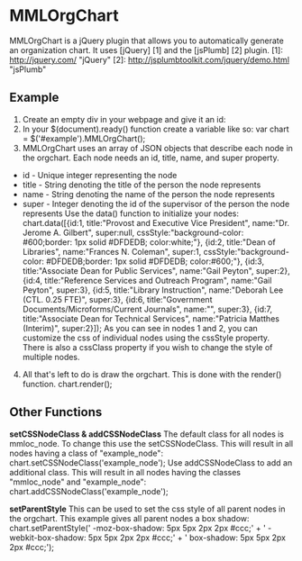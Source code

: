 MMLOrgChart
===========
MMLOrgChart is a jQuery plugin that allows you to automatically generate an organization chart.  It uses [jQuery] [1] and the [jsPlumb] [2] plugin.
[1]: http://jquery.com/ "jQuery"
[2]: http://jsplumbtoolkit.com/jquery/demo.html "jsPlumb"

Example
-------
1. Create an empty div in your webpage and give it an id:
	<div id="example"></div>
2. In your $(document).ready() function create a variable like so:
	var chart = $('#example').MMLOrgChart();
3. MMLOrgChart uses an array of JSON objects that describe each node in the orgchart.  Each node needs an id, title, name, and super property.  
* id - Unique integer representing the node
* title - String denoting the title of the person the node represents
* name - String denoting the name of the person the node represents
* super - Integer denoting the id of the supervisor of the person the node represents
Use the data() function to initialize your nodes:
	chart.data([{id:1,
					title:"Provost and Executive Vice President",
					name:"Dr. Jerome A. Gilbert",
					super:null,
					cssStyle:"background-color: #600;border: 1px solid #DFDEDB; color:white;"},
				{id:2,
					title:"Dean of Libraries",
					name:"Frances N. Coleman",
					super:1,
					cssStyle:"background-color: #DFDEDB;border: 1px solid #DFDEDB; color:#600;"},
				{id:3,
					title:"Associate Dean for Public Services",
					name:"Gail Peyton",
					super:2},
				{id:4,
					title:"Reference Services and Outreach Program",
					name:"Gail Peyton",
					super:3},
				{id:5,
					title:"Library Instruction",
					name:"Deborah Lee<br />(CTL. 0.25 FTE)",
					super:3},
				{id:6,
					title:"Government Documents/Microforms/Current Journals",
					name:"",
					super:3},
				{id:7,
					title:"Associate Dean for Technical Services",
					name:"Patricia Matthes (Interim)",
					super:2}]);
As you can see in nodes 1 and 2, you can customize the css of individual nodes using the cssStyle property.  There is also a cssClass property if you wish to change the style of multiple nodes.
4. All that's left to do is draw the orgchart. This is done with the render() function.
	chart.render();

Other Functions
---------------
**setCSSNodeClass & addCSSNodeClass**
The default class for all nodes is mmloc_node.  To change this use the setCSSNodeClass. This will result in all nodes having a class of "example_node":
	chart.setCSSNodeClass('example_node');
Use addCSSNodeClass to add an additional class. This will result in all nodes having the classes "mmloc_node" and "example_node":
	chart.addCSSNodeClass('example_node');

**setParentStyle**
This can be used to set the css style of all parent nodes in the orgchart. This example gives all parent nodes a box shadow:
	chart.setParentStyle(' -moz-box-shadow: 5px 5px 2px 2px #ccc;' +
						' -webkit-box-shadow: 5px 5px 2px 2px #ccc;' +
						' box-shadow: 5px 5px 2px 2px #ccc;');